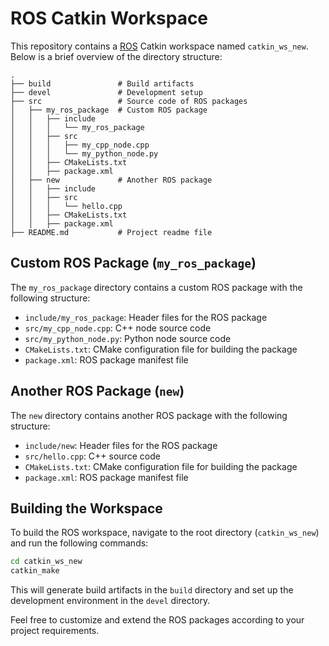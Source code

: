 # ROS Catkin Workspace

This repository contains a [ROS](http://www.ros.org/) Catkin workspace named `catkin_ws_new`. Below is a brief overview of the directory structure:

```
.
├── build               # Build artifacts
├── devel               # Development setup
├── src                 # Source code of ROS packages
│   ├── my_ros_package  # Custom ROS package
│   │   ├── include
│   │   │   └── my_ros_package
│   │   ├── src
│   │   │   ├── my_cpp_node.cpp
│   │   │   └── my_python_node.py
│   │   ├── CMakeLists.txt
│   │   ├── package.xml
│   ├── new             # Another ROS package
│   │   ├── include
│   │   ├── src
│   │   │   └── hello.cpp
│   │   ├── CMakeLists.txt
│   │   ├── package.xml
├── README.md           # Project readme file
```

## Custom ROS Package (`my_ros_package`)

The `my_ros_package` directory contains a custom ROS package with the following structure:

- `include/my_ros_package`: Header files for the ROS package
- `src/my_cpp_node.cpp`: C++ node source code
- `src/my_python_node.py`: Python node source code
- `CMakeLists.txt`: CMake configuration file for building the package
- `package.xml`: ROS package manifest file

## Another ROS Package (`new`)

The `new` directory contains another ROS package with the following structure:

- `include/new`: Header files for the ROS package
- `src/hello.cpp`: C++ source code
- `CMakeLists.txt`: CMake configuration file for building the package
- `package.xml`: ROS package manifest file

## Building the Workspace

To build the ROS workspace, navigate to the root directory (`catkin_ws_new`) and run the following commands:

```bash
cd catkin_ws_new
catkin_make
```

This will generate build artifacts in the `build` directory and set up the development environment in the `devel` directory.

Feel free to customize and extend the ROS packages according to your project requirements.
